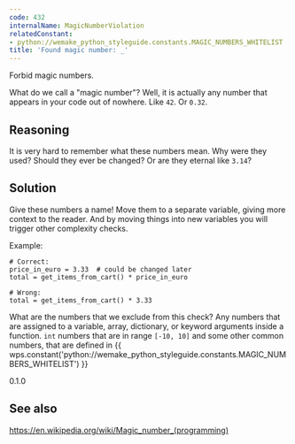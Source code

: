```yaml
---
code: 432
internalName: MagicNumberViolation
relatedConstant:
- python://wemake_python_styleguide.constants.MAGIC_NUMBERS_WHITELIST
title: 'Found magic number: _'
---
```


Forbid magic numbers.

What do we call a "magic number"? Well, it is actually any number that
appears in your code out of nowhere. Like `42`. Or `0.32`.

## Reasoning
It is very hard to remember what these numbers mean. Why were they
used? Should they ever be changed? Or are they eternal like `3.14`?

## Solution
Give these numbers a name\! Move them to a separate variable, giving
more context to the reader. And by moving things into new variables
you will trigger other complexity checks.

Example:

    # Correct:
    price_in_euro = 3.33  # could be changed later
    total = get_items_from_cart() * price_in_euro
    
    # Wrong:
    total = get_items_from_cart() * 3.33

What are the numbers that we exclude from this check? Any numbers that
are assigned to a variable, array, dictionary, or keyword arguments
inside a function. `int` numbers that are in range `[-10, 10]` and some
other common numbers, that are defined in
{{ wps.constant('python://wemake_python_styleguide.constants.MAGIC_NUMBERS_WHITELIST') }}

<div class="versionadded">

0.1.0

</div>

## See also
<https://en.wikipedia.org/wiki/Magic_number_(programming)>